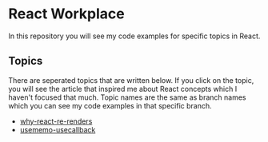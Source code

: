 
# React Workplace

In this repository you will see my code examples for specific topics in React.    



## Topics
There are seperated topics that are written below. If you click on the topic, you will see the article that inspired me about React concepts which I haven't focused that much. Topic names are the same as branch names which you can see my code examples in that specific branch.

 - [why-react-re-renders](https://www.joshwcomeau.com/react/why-react-re-renders)
 - [usememo-usecallback](https://www.joshwcomeau.com/react/usememo-and-usecallback)


